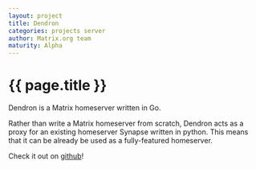 ```yaml
---
layout: project
title: Dendron
categories: projects server
author: Matrix.org team
maturity: Alpha
---
```


# {{ page.title }}
Dendron is a Matrix homeserver written in Go.

Rather than write a Matrix homeserver from scratch, Dendron acts as a proxy for an existing homeserver Synapse written in python. This means that it can be already be used as a fully-featured homeserver.

Check it out on [github](https://github.com/matrix-org/dendron)!
